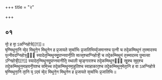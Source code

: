 +++
title = "२"

+++
## ०१
यो᳘ ह वा᳘ ऽअग्निहोत्रे[[!!]]॥  
ष᳘ण्मिथुना᳘नि व्वे᳘द मिथुने᳘न मिथुनेन ह प्र᳘जायते स᳘र्व्वाभिः प्र᳘जातिभिर्य्य᳘जमानश्च प᳘त्नी च तदे᳘कम्मिथुनं त᳘स्मादस्य प᳘त्नीवदग्निहोत्र᳘ᳫँ᳘ स्यादेत᳘न्मिथुनमु᳘पाप्नवानी᳘ति व्वत्स᳘श्चाग्निहोत्री᳘ च तदे᳘कम्मिथुनं त᳘स्मादस्य पुम्वत्सा ऽग्निहोत्री᳘[[!!]] स्यादेत᳘न्मिथुनमु᳘पाप्नवानीति᳘ स्थाली चा᳘ङ्गाराश्च तदे᳘कम्मिथुनᳫँ᳭ स्रु᳘क्च स्रुव᳘श्च तदे᳘कम्मिथुन᳘माहवनी᳘यश्च समि᳘च्च तदे᳘कम्मिथुनमा᳘हुतिश्च स्वाहाकार᳘श्च तदे᳘कम्मिथुन᳘मेता᳘नि ह वा ऽअग्निहोत्रे ष᳘ण्मिथुना᳘नि ता᳘नि य᳘ ऽएवं व्वे᳘द मिथुने᳘न मिथुनेन ह प्र᳘जायते स᳘र्व्वाभिः प्र᳘जातिभिः॥  

